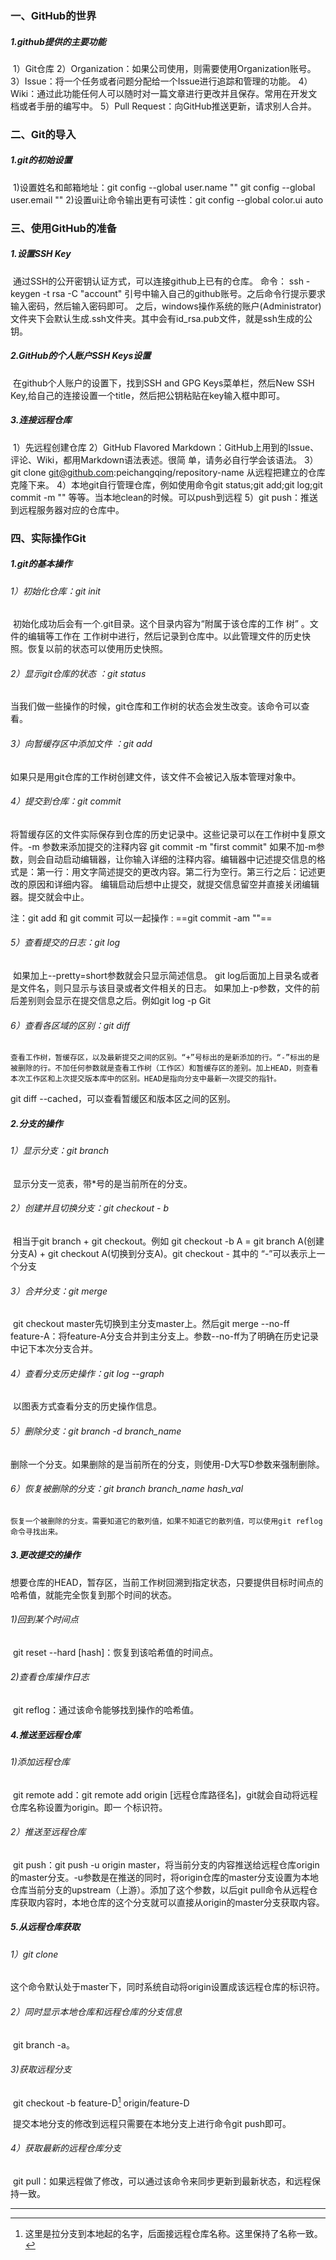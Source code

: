 ### 一、GitHub的世界

##### 	1.github提供的主要功能

​		1）Git仓库
		2）Organization：如果公司使用，则需要使用Organization账号。
		3）Issue：将一个任务或者问题分配给一个Issue进行追踪和管理的功能。
4）Wiki：通过此功能任何人可以随时对一篇文章进行更改并且保存。常用在开发文档或者手册的编写中。
		5）Pull Request：向GitHub推送更新，请求别人合并。



### 二、Git的导入

##### 	1.git的初始设置

​		1)设置姓名和邮箱地址：git config --global user.name ""     git config --global user.email ""
		2)设置ui让命令输出更有可读性：git config --global color.ui auto

### 三、使用GitHub的准备

##### 	1.设置SSH Key

​	通过SSH的公开密钥认证方式，可以连接github上已有的仓库。
命令：	ssh -keygen -t rsa -C "account"   引号中输入自己的github账号。之后命令行提示要求输入密码，然后输入密码即可。
	之后，windows操作系统的账户(Administrator)文件夹下会默认生成.ssh文件夹。其中会有id_rsa.pub文件，就是ssh生成的公钥。

##### 2.GitHub的个人账户SSH Keys设置
​	在github个人账户的设置下，找到SSH and GPG Keys菜单栏，然后New SSH Key,给自己的连接设置一个title，然后把公钥粘贴在key输入框中即可。

##### 3.连接远程仓库

​		1）先远程创建仓库
		2）GitHub Flavored Markdown：GitHub上用到的Issue、评论、Wiki，都用Markdown语法表述。很简    		单，请务必自行学会该语法。
		3）git clone git@github.com:peichangqing/repository-name 从远程把建立的仓库克隆下来。
		4）本地git自行管理仓库，例如使用命令git status;git add;git log;git commit -m ""  等等。当本地clean的时候。可以push到远程
		5）git push：推送到远程服务器对应的仓库中。

### 四、实际操作Git

##### 1.git的基本操作

###### 	1）初始化仓库：git init 

​	初始化成功后会有一个.git目录。这个目录内容为“附属于该仓库的工作  树” 。文件的编辑等工作在            工作树中进行，然后记录到仓库中。以此管理文件的历史快照。恢复以前的状态可以使用历史快照。

###### 	2）显示git仓库的状态 ：git status

​        当我们做一些操作的时候，git仓库和工作树的状态会发生改变。该命令可以查看。

###### 	3）向暂缓存区中添加文件 ：git add

​        如果只是用git仓库的工作树创建文件，该文件不会被记入版本管理对象中。

###### 	4）提交到仓库：git commit 

​        将暂缓存区的文件实际保存到仓库的历史记录中。这些记录可以在工作树中复原文件。-m 参数来添加提交的注释内容 git commit -m "first commit"
	如果不加-m参数，则会自动启动编辑器，让你输入详细的注释内容。编辑器中记述提交信息的格式是：第一行：用文字简述提交的更改内容。第二行为空行。第三行之后：记述更改的原因和详细内容。
	编辑启动后想中止提交，就提交信息留空并直接关闭编辑器。提交就会中止。

注：git add 和 git commit 可以一起操作 : ==git commit -am ""==

###### 	5）查看提交的日志：git log 

​	如果加上--pretty=short参数就会只显示简述信息。
	git log后面加上目录名或者是文件名，则只显示与该目录或者文件相关的日志。
	如果加上-p参数，文件的前后差别则会显示在提交信息之后。例如git log -p Git

###### 	6）查看各区域的区别：git diff

 	查看工作树，暂缓存区，以及最新提交之间的区别。“+”号标出的是新添加的行。“-”标出的是被删除的行。不加任何参数就是查看工作树（工作区）和暂缓存区的差别。加上HEAD，则查看本次工作区和上次提交版本库中的区别。HEAD是指向分支中最新一次提交的指针。
git diff --cached，可以查看暂缓区和版本区之间的区别。

##### 2.分支的操作

###### 	1）显示分支：git branch 

​	显示分支一览表，带*号的是当前所在的分支。

###### 	2）创建并且切换分支：git checkout - b 

​	相当于git branch + git checkout。例如 git checkout -b A = git branch A(创建分支A) + git checkout A(切换到分支A)。git checkout - 其中的 “-”可以表示上一个分支

###### 	3）合并分支：git merge 

​	git checkout master先切换到主分支master上。然后git merge --no-ff feature-A：将feature-A分支合并到主分支上。参数--no-ff为了明确在历史记录中记下本次分支合并。

###### 	4）查看分支历史操作：git log --graph 

​	以图表方式查看分支的历史操作信息。

###### 	5）删除分支：git branch -d branch_name

​	删除一个分支。如果删除的是当前所在的分支，则使用-D大写D参数来强制删除。

###### 	6）恢复被删除的分支：git branch branch_name hash_val 

 	恢复一个被删除的分支。需要知道它的散列值，如果不知道它的散列值，可以使用git reflog命令寻找出来。

##### 3.更改提交的操作

​	想要仓库的HEAD，暂存区，当前工作树回溯到指定状态，只要提供目标时间点的哈希值，就能完全恢复到那个时间的状态。

###### 1)回到某个时间点

​	git reset --hard [hash]：恢复到该哈希值的时间点。

###### 2)查看仓库操作日志

​	git reflog：通过该命令能够找到操作的哈希值。

##### 4.推送至远程仓库

###### 1)添加远程仓库

​	git remote add：git remote add origin [远程仓库路径名]，git就会自动将远程仓库名称设置为origin。即一	  个标识符。

###### 2）推送至远程仓库

​	git push：git push -u origin master，将当前分支的内容推送给远程仓库origin的master分支。-u参数是在推送的同时，将origin仓库的master分支设置为本地仓库当前分支的upstream（上游）。添加了这个参数，以后git pull命令从远程仓库获取内容时，本地仓库的这个分支就可以直接从origin的master分支获取内容。

##### 5.从远程仓库获取

###### 1）git clone

​	这个命令默认处于master下，同时系统自动将origin设置成该远程仓库的标识符。

###### 2）同时显示本地仓库和远程仓库的分支信息

​	git branch -a。

###### 3)获取远程分支

​	git checkout -b feature-D[^1]  origin/feature-D

​        提交本地分支的修改到远程只需要在本地分支上进行命令git push即可。

###### 4）获取最新的远程仓库分支

​	git pull：如果远程做了修改，可以通过该命令来同步更新到最新状态，和远程保持一致。







---

[^1]: 这里是拉分支到本地起的名字，后面接远程仓库名称。这里保持了名称一致。 